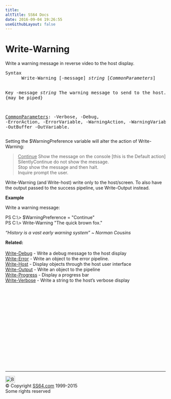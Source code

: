 ```yaml
---
title:
altTitle: SS64 Docs
date: 2016-09-04 19:26:55
useGithubLayout: false
---
```

<!-- #BeginLibraryItem "/Library/head_ps.lbi" --><!-- #EndLibraryItem --><h1>Write-Warning</h1> 
<p>Write a warning message in <span class="reverse">reverse video</span> to the host display.</p>
<pre>Syntax
      Write-Warning [-message] <i>string</i> [<i>CommonParameters</i>]

Key
   -message <i>string</i>
       The warning message to send to the host.
       {may be piped}

   <a href="common.html">CommonParameters</a>:
       -Verbose, -Debug, -ErrorAction, -ErrorVariable, -WarningAction, -WarningVariable,
       -OutBuffer -OutVariable.</pre>
<p>Setting the <span class="code">$</span><span class="code">WarningPreference</span> variable will alter the action of Write-Warning:</p>
<blockquote>
<p><span class="code"><u>Continue</u></span> Show the message on the console [this is the Default action]<br>
<span class="code">SilentlyContinue</span> do not show the message. <br>
<span class="code">Stop</span> show the message and then halt.<br>
<span class="code">Inquire</span> prompt the user.</p>
</blockquote>
<p>Write-Warning (and Write-host) write only to the host/screen. To also have the output passed to the success pipeline, use Write-Output instead. </p>
<p><b>Example</b></p>
<p>Write a warning message:</p>
<p class="code">PS C:\&gt; $WarningPreference = "Continue"<br>
PS C:\&gt; Write-Warning "The quick brown fox."</p>
<p class="quote"><i>“History is a vast early warning system” ~ Norman Cousins</i></p>
<p><b>Related:</b><br>
<br>
<a href="write-debug.html">Write-Debug</a> - Write a debug message to the host display<br>
<a href="write-error.html">Write-Error</a> - Write an object to the error pipeline.<br>
<a href="write-host.html">Write-Host</a> - Display objects through the host user interface<br>
<a href="write-output.html">Write-Output</a> - Write an object to the pipeline<br> 
<a href="write-progress.html">Write-Progress</a> -  Display a progress bar<br>
<a href="write-verbose.html">Write-Verbose</a> - Write a string to the host’s verbose display</p><!-- #BeginLibraryItem "/Library/foot_ps.lbi" --><p>
<!-- PowerShell300 -->
<ins class="adsbygoogle" style="display:inline-block;width:300px;height:250px" data-ad-client="ca-pub-6140977852749469" data-ad-slot="6253539900"></ins>
<script>
(adsbygoogle = window.adsbygoogle || []).push({});
</script></p>
<hr>
<div id="bl" class="footer"><a href="write-warning.html#"><img src="../images/top.png" width="30" height="22" alt="Back to the Top"></a></div>
<div id="br" class="footer, tagline">© Copyright <a href="http://ss64.com/">SS64.com</a> 1999-2015<br>
Some rights reserved</div><!-- #EndLibraryItem -->

